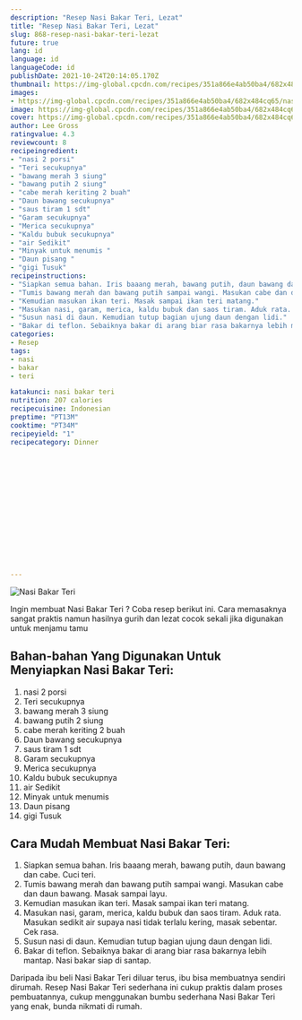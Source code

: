 ```yaml
---
description: "Resep Nasi Bakar Teri, Lezat"
title: "Resep Nasi Bakar Teri, Lezat"
slug: 868-resep-nasi-bakar-teri-lezat
future: true
lang: id
language: id
languageCode: id
publishDate: 2021-10-24T20:14:05.170Z 
thumbnail: https://img-global.cpcdn.com/recipes/351a866e4ab50ba4/682x484cq65/nasi-bakar-teri-foto-resep-utama.webp
images:
- https://img-global.cpcdn.com/recipes/351a866e4ab50ba4/682x484cq65/nasi-bakar-teri-foto-resep-utama.webp
image: https://img-global.cpcdn.com/recipes/351a866e4ab50ba4/682x484cq65/nasi-bakar-teri-foto-resep-utama.webp
cover: https://img-global.cpcdn.com/recipes/351a866e4ab50ba4/682x484cq65/nasi-bakar-teri-foto-resep-utama.webp
author: Lee Gross
ratingvalue: 4.3
reviewcount: 8
recipeingredient:
- "nasi 2 porsi"
- "Teri secukupnya"
- "bawang merah 3 siung"
- "bawang putih 2 siung"
- "cabe merah keriting 2 buah"
- "Daun bawang secukupnya"
- "saus tiram 1 sdt"
- "Garam secukupnya"
- "Merica secukupnya"
- "Kaldu bubuk secukupnya"
- "air Sedikit"
- "Minyak untuk menumis "
- "Daun pisang "
- "gigi Tusuk"
recipeinstructions:
- "Siapkan semua bahan. Iris baaang merah, bawang putih, daun bawang dan cabe. Cuci teri."
- "Tumis bawang merah dan bawang putih sampai wangi. Masukan cabe dan daun bawang. Masak sampai layu."
- "Kemudian masukan ikan teri. Masak sampai ikan teri matang."
- "Masukan nasi, garam, merica, kaldu bubuk dan saos tiram. Aduk rata. Masukan sedikit air supaya nasi tidak terlalu kering, masak sebentar. Cek rasa."
- "Susun nasi di daun. Kemudian tutup bagian ujung daun dengan lidi."
- "Bakar di teflon. Sebaiknya bakar di arang biar rasa bakarnya lebih mantap. Nasi bakar siap di santap."
categories:
- Resep
tags:
- nasi
- bakar
- teri

katakunci: nasi bakar teri 
nutrition: 207 calories
recipecuisine: Indonesian
preptime: "PT13M"
cooktime: "PT34M"
recipeyield: "1"
recipecategory: Dinner


     
    
    
    
    
    
    
    
    
    
    
      
    
---
```



![Nasi Bakar Teri](https://img-global.cpcdn.com/recipes/351a866e4ab50ba4/682x484cq65/nasi-bakar-teri-foto-resep-utama.webp)

Ingin membuat Nasi Bakar Teri ? Coba resep berikut ini. Cara memasaknya sangat praktis namun hasilnya gurih dan lezat cocok sekali jika digunakan untuk menjamu tamu

<!--inarticleads1-->

## Bahan-bahan Yang Digunakan Untuk Menyiapkan Nasi Bakar Teri:

1. nasi 2 porsi
1. Teri secukupnya
1. bawang merah 3 siung
1. bawang putih 2 siung
1. cabe merah keriting 2 buah
1. Daun bawang secukupnya
1. saus tiram 1 sdt
1. Garam secukupnya
1. Merica secukupnya
1. Kaldu bubuk secukupnya
1. air Sedikit
1. Minyak untuk menumis 
1. Daun pisang 
1. gigi Tusuk



<!--inarticleads2-->

## Cara Mudah Membuat Nasi Bakar Teri:

1. Siapkan semua bahan. Iris baaang merah, bawang putih, daun bawang dan cabe. Cuci teri.
1. Tumis bawang merah dan bawang putih sampai wangi. Masukan cabe dan daun bawang. Masak sampai layu.
1. Kemudian masukan ikan teri. Masak sampai ikan teri matang.
1. Masukan nasi, garam, merica, kaldu bubuk dan saos tiram. Aduk rata. Masukan sedikit air supaya nasi tidak terlalu kering, masak sebentar. Cek rasa.
1. Susun nasi di daun. Kemudian tutup bagian ujung daun dengan lidi.
1. Bakar di teflon. Sebaiknya bakar di arang biar rasa bakarnya lebih mantap. Nasi bakar siap di santap.




Daripada ibu beli  Nasi Bakar Teri  diluar terus, ibu  bisa membuatnya sendiri dirumah. Resep  Nasi Bakar Teri  sederhana ini cukup praktis dalam proses pembuatannya, cukup menggunakan bumbu sederhana  Nasi Bakar Teri  yang enak, bunda nikmati di rumah.
